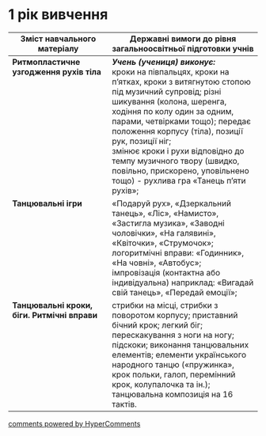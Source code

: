 <div id="hypercomments_widget" class="js-hypercomments-widget invisible"></div>

# 1 рік вивчення

<table>
  <tr>
    <td width="40%" align="center"><b>Зміст навчального матеріалу</b></td>
    <td width="60%" align="center"><b>Державні вимоги до рівня загальноосвітньої підготовки учнів</b></td>
  </tr>
<tbody>
  <tr>
    <td width="40%" style="vertical-align:top !important;">
    <b>Ритмопластичне узгодження рухів тіла</b>
    </td>
    <td width="60%" style="vertical-align:top !important;">
	   <i><b>Учень (учениця) виконує:</b></i><br>
	   кроки на півпальцях, кроки на п’ятках, кроки з витягнутою стопою під музичний супровід; різні шикування (колона, шеренга, ходіння по колу один за одним, парами, четвірками тощо); передає положення корпусу (тіла), позиції рук, позиції ніг;<br>
     змінює кроки і рухи відповідно до темпу музичного твору (швидко, повільно, прискорено, уповільнено тощо) - рухлива гра «Танець п’яти рухів»;<br>
	  </td>
  </tr>
  <tr>
    <td width="40%" style="vertical-align:top !important;">
    <b>Танцювальні ігри</b>
    </td>
    <td width="60%" style="vertical-align:top !important;">
     «Подаруй рух», «Дзеркальний танець», «Ліс», «Намисто», «Застигла музика», «Заводні чоловічки», «На галявині», «Квіточки», «Струмочок»; логоритмічні вправи: «Годинник», «На човні», «Автобус»;<br>
     імпровізація (контактна або індивідуальна) наприклад: «Вигадай свій танець», «Передай емоції»;
    </td>
  </tr>
  <tr>
    <td width="40%" style="vertical-align:top !important;">
    <b>Танцювальні кроки, біги. Ритмічні вправи</b>
    </td>
    <td width="60%" style="vertical-align:top !important;">
    стрибки на місці, стрибки з поворотом корпусу; приставний бічний крок; легкий біг; перескакування з ноги на ногу; підскоки; виконання танцювальних елементів; елементи українського народного танцю («пружинка», крок польки, галоп, перемінний крок, колупалочка та ін.); танцювальна композиція на 16 тактів.
    </td>
  </tr>
</tbody>
</table>

<div class="js-hypercomments-container">
<a href="http://hypercomments.com" class="hc-link" title="comments widget">comments powered by HyperComments</a>
</div>